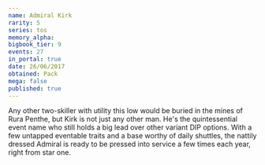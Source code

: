 ```yaml
---
name: Admiral Kirk
rarity: 5
series: tos
memory_alpha:
bigbook_tier: 9
events: 27
in_portal: true
date: 26/06/2017
obtained: Pack
mega: false
published: true
---
```


Any other two-skiller with utility this low would be buried in the mines of Rura Penthe, but Kirk is not just any other man. He's the quintessential event name who still holds a big lead over other variant DIP options. With a few untapped eventable traits and a base worthy of daily shuttles, the nattily dressed Admiral is ready to be pressed into service a few times each year, right from star one.
